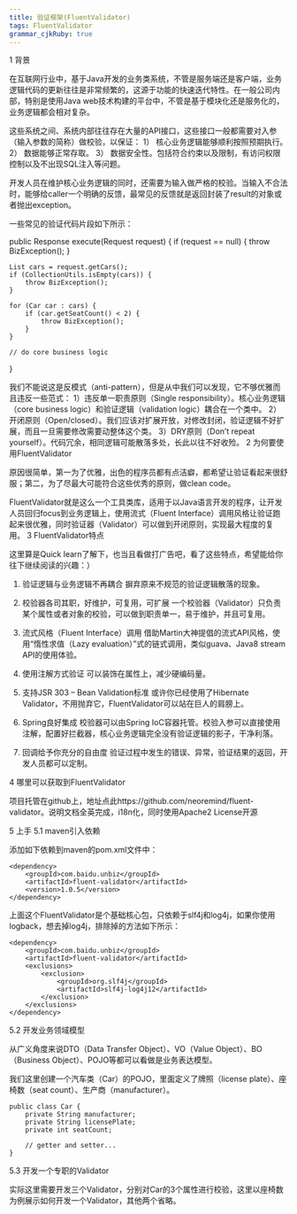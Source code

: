 ```yaml
---
title: 验证框架(FluentValidator)
tags: FluentValidator
grammar_cjkRuby: true
---
```

1 背景

在互联网行业中，基于Java开发的业务类系统，不管是服务端还是客户端，业务逻辑代码的更新往往是非常频繁的，这源于功能的快速迭代特性。在一般公司内部，特别是使用Java web技术构建的平台中，不管是基于模块化还是服务化的，业务逻辑都会相对复杂。

这些系统之间、系统内部往往存在大量的API接口，这些接口一般都需要对入参（输入参数的简称）做校验，以保证：
1） 核心业务逻辑能够顺利按照预期执行。
2） 数据能够正常存取。
3） 数据安全性。包括符合约束以及限制，有访问权限控制以及不出现SQL注入等问题。

开发人员在维护核心业务逻辑的同时，还需要为输入做严格的校验。当输入不合法时，能够给caller一个明确的反馈，最常见的反馈就是返回封装了result的对象或者抛出exception。

一些常见的验证代码片段如下所示：

public Response execute(Request request) {
    if (request == null) {
        throw BizException();
    }

    List cars = request.getCars();
    if (CollectionUtils.isEmpty(cars)) {
        throw BizException();
    }

    for (Car car : cars) {
        if (car.getSeatCount() < 2) {
            throw BizException(); 
        }
    }

    // do core business logic
}

我们不能说这是反模式（anti-pattern），但是从中我们可以发现，它不够优雅而且违反一些范式：
1）违反单一职责原则（Single responsibility）。核心业务逻辑（core business logic）和验证逻辑（validation logic）耦合在一个类中。
2）开闭原则（Open/closed）。我们应该对扩展开放，对修改封闭，验证逻辑不好扩展，而且一旦需要修改需要动整体这个类。
3）DRY原则（Don’t repeat yourself）。代码冗余，相同逻辑可能散落多处，长此以往不好收殓。
2 为何要使用FluentValidator

原因很简单，第一为了优雅，出色的程序员都有点洁癖，都希望让验证看起来很舒服；第二，为了尽最大可能符合这些优秀的原则，做clean code。

FluentValidator就是这么一个工具类库，适用于以Java语言开发的程序，让开发人员回归focus到业务逻辑上，使用流式（Fluent Interface）调用风格让验证跑起来很优雅，同时验证器（Validator）可以做到开闭原则，实现最大程度的复用。
3 FluentValidator特点

这里算是Quick learn了解下，也当且看做打广告吧，看了这些特点，希望能给你往下继续阅读的兴趣：）

1) 验证逻辑与业务逻辑不再耦合
摒弃原来不规范的验证逻辑散落的现象。

2) 校验器各司其职，好维护，可复用，可扩展
一个校验器（Validator）只负责某个属性或者对象的校验，可以做到职责单一，易于维护，并且可复用。

3) 流式风格（Fluent Interface）调用
借助Martin大神提倡的流式API风格，使用“惰性求值（Lazy evaluation）”式的链式调用，类似guava、Java8 stream API的使用体验。

4) 使用注解方式验证
可以装饰在属性上，减少硬编码量。

5) 支持JSR 303 – Bean Validation标准
或许你已经使用了Hibernate Validator，不用抛弃它，FluentValidator可以站在巨人的肩膀上。

6) Spring良好集成
校验器可以由Spring IoC容器托管。校验入参可以直接使用注解，配置好拦截器，核心业务逻辑完全没有验证逻辑的影子，干净利落。

7) 回调给予你充分的自由度
验证过程中发生的错误、异常，验证结果的返回，开发人员都可以定制。

4 哪里可以获取到FluentValidator

项目托管在github上，地址点此https://github.com/neoremind/fluent-validator。说明文档全英完成，i18n化，同时使用Apache2 License开源

5 上手
5.1 maven引入依赖

添加如下依赖到maven的pom.xml文件中：

``` stylus
<dependency>
    <groupId>com.baidu.unbiz</groupId>
    <artifactId>fluent-validator</artifactId>
    <version>1.0.5</version>
</dependency>
```
上面这个FluentValidator是个基础核心包，只依赖于slf4j和log4j，如果你使用logback，想去掉log4j，排除掉的方法如下所示：

``` stylus
<dependency>
    <groupId>com.baidu.unbiz</groupId>
    <artifactId>fluent-validator</artifactId>
    <exclusions>
        <exclusion>
            <groupId>org.slf4j</groupId>
            <artifactId>slf4j-log4j12</artifactId>
        </exclusion>
    </exclusions>
</dependency>
```
5.2 开发业务领域模型

从广义角度来说DTO（Data Transfer Object）、VO（Value Object）、BO（Business Object）、POJO等都可以看做是业务表达模型。

我们这里创建一个汽车类（Car）的POJO，里面定义了牌照（license plate）、座椅数（seat count）、生产商（manufacturer）。

``` stylus
public class Car {
    private String manufacturer;
    private String licensePlate;
    private int seatCount;

    // getter and setter...
}
```

5.3 开发一个专职的Validator

实际这里需要开发三个Validator，分别对Car的3个属性进行校验，这里以座椅数为例展示如何开发一个Validator，其他两个省略。